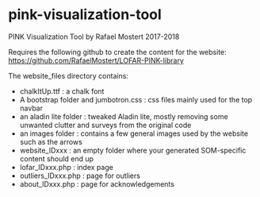 # pink-visualization-tool
PINK Visualization Tool by Rafael Mostert 2017-2018

Requires the following github to create the content for the website:
https://github.com/RafaelMostert/LOFAR-PINK-library


The website_files directory contains:
- chalkItUp.ttf : a chalk font
- A bootstrap folder and jumbotron.css : css files mainly used for the top navbar
- an aladin lite folder : tweaked Aladin lite, mostly removing some unwanted clutter and surveys from the original code
- an images folder : contains a few general images used by the website such as the arrows
- website_IDxxx : an empty folder where your generated SOM-specific content should end up
- lofar_IDxxx.php : index page
- outliers_IDxxx.php : page for outliers
- about_IDxxx.php : page for acknowledgements
